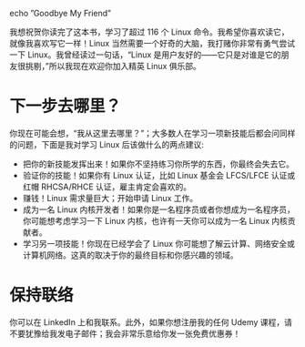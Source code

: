 echo &#x201D;Goodbye My Friend&#x201D;

我想祝贺你读完了这本书，学习了超过 116 个 Linux 命令。我希望你喜欢读它，就像我喜欢写它一样！Linux 当然需要一个好奇的大脑，我打赌你非常有勇气尝试一下 Linux。我曾经读过一句话，“Linux 是用户友好的——它只是对谁是它的朋友很挑剔，”所以我现在欢迎你加入精英 Linux 俱乐部。

# 下一步去哪里？

你现在可能会想，“我从这里去哪里？”；大多数人在学习一项新技能后都会问同样的问题，下面是我对学习 Linux 后该做什么的两点建议:

*   把你的新技能发挥出来！如果你不坚持练习你所学的东西，你最终会失去它。
*   验证你的技能！如果你有 Linux 认证，比如 Linux 基金会 LFCS/LFCE 认证或红帽 RHCSA/RHCE 认证，雇主肯定会喜欢的。
*   赚钱！Linux 需求量巨大；开始申请 Linux 工作。
*   成为一名 Linux 内核开发者！如果你是一名程序员或者你想成为一名程序员，你可能想考虑学习一下 Linux 内核，也许有一天你可以成为一名 Linux 内核贡献者。
*   学习另一项技能！你现在已经学会了 Linux 你可能想了解云计算、网络安全或计算机网络。这真的取决于你的最终目标和你感兴趣的领域。

# 保持联络

你可以在 LinkedIn 上和我联系。此外，如果你想注册我的任何 Udemy 课程，请不要犹豫给我发电子邮件；我会非常乐意给你发一张免费优惠券！